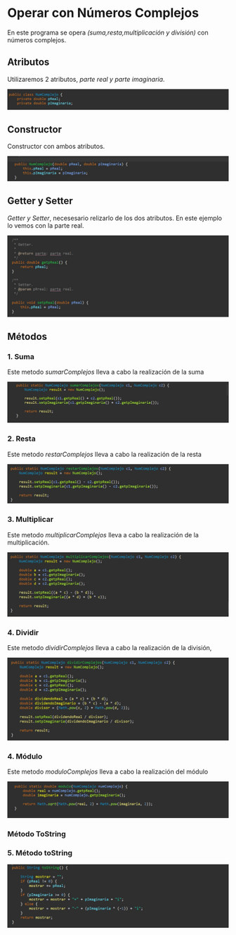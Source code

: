 <h1>Operar con Números Complejos</h1>

En este programa se opera *(suma,resta,multiplicación y división)* con números complejos.

<h2>Atributos</h2>

Utilizaremos 2 atributos, *parte real y parte imaginaria*.

![atributos](https://github.com/alvarolopezgarcia1/NumComplejo/blob/master/Complejos/img/atributos.JPG)

<h2>Constructor</h2>

Constructor con ambos atributos.

![Constructor](https://github.com/alvarolopezgarcia1/NumComplejo/blob/master/Complejos/img/constructor.JPG)


<h2>Getter y Setter</h2>

*Getter y Setter*, necesesario relizarlo de los dos atributos. En este ejemplo lo vemos con la parte real.

![GetterySetter](https://github.com/alvarolopezgarcia1/NumComplejo/blob/master/Complejos/img/getterSetter.JPG)


<h2>Métodos</h2>

<h3>1. Suma</h3>

Este metodo *sumarComplejos* lleva a cabo la realización de la suma 

![Metodo Suma](https://github.com/alvarolopezgarcia1/NumComplejo/blob/master/Complejos/img/suma.JPG)

<h3>2. Resta</h3>

Este metodo *restarComplejos* lleva a cabo la realización de la resta

![Metodo Suma](https://github.com/alvarolopezgarcia1/NumComplejo/blob/master/Complejos/img/restar.JPG)

<h3>3. Multiplicar</h3>

Este metodo *multiplicarComplejos* lleva a cabo la realización de la multiplicación. 

![Metodo Resta](https://github.com/alvarolopezgarcia1/NumComplejo/blob/master/Complejos/img/multiplicar.JPG)


<h3>4. Dividir</h3>

Este metodo *dividirComplejos* lleva a cabo la realización de la división,

![Metodo Dividir](https://github.com/alvarolopezgarcia1/NumComplejo/blob/master/Complejos/img/dividir.JPG)

<h3>4. Módulo</h3>

Este metodo *moduloComplejos* lleva a cabo la realización del módulo

![Metodo Módulo](https://github.com/alvarolopezgarcia1/NumComplejo/blob/master/Complejos/img/modulo.JPG)

<h3>Método ToString</h3>

<h3>5. Método toString</h3>

![Metodo toString](https://github.com/alvarolopezgarcia1/NumComplejo/blob/master/Complejos/img/toString.JPG)
